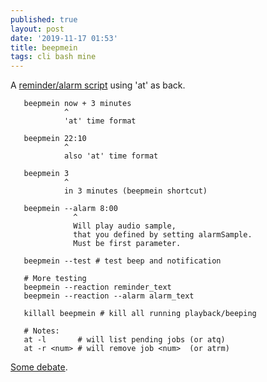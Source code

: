 ```yaml
---
published: true
layout: post
date: '2019-11-17 01:53'
title: beepmein
tags: cli bash mine 
---
```

A [reminder/alarm script](https://raw.githubusercontent.com/brontosaurusrex/bucentaur/master/.experiments/bin/beepmein) using 'at' as back.

       beepmein now + 3 minutes 
                ^                
                'at' time format
                
       beepmein 22:10
                ^
                also 'at' time format
                
       beepmein 3
                ^                
                in 3 minutes (beepmein shortcut)
                
       beepmein --alarm 8:00 
                  ^
                  Will play audio sample,
                  that you defined by setting alarmSample.
                  Must be first parameter.
    
       beepmein --test # test beep and notification
       
       # More testing
       beepmein --reaction reminder_text
       beepmein --reaction --alarm alarm_text
       
       killall beepmein # kill all running playback/beeping
                
       # Notes:
       at -l       # will list pending jobs (or atq)
       at -r <num> # will remove job <num>  (or atrm)

[Some debate](https://forums.bunsenlabs.org/viewtopic.php?id=6257).
